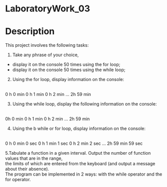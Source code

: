 # LaboratoryWork_03
# Description
This project involves the following tasks:
1. Take any phrase of your choice,
- display it on the console 50 times using the for loop;
- display it on the console 50 times using the while loop;

2. Using the for loop, display information on the console:
<br>
0 h 0 min
0 h 1 min
0 h 2 min
...
2h 59 min

3. Using the while loop, display the following information on the console:
<br>
0h 0 min
0 h 1 min
0 h 2 min
...
2h 59 min

4. Using the b while or for loop, display information on the console:
<br>
0 h 0 min 0 sec
0 h 1 min 1 sec
0 h 2 min 2 sec
...
2h 59 min 59 sec

5.Tabulate a function in a given interval. Output the number of function values that are in the range,
<br>
the limits of which are entered from the keyboard (and output a message about their absence).
<br>
The program can be implemented in 2 ways: with the while operator and the for operator.

